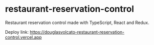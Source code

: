 # restaurant-reservation-control

Restaurant reservation control made with TypeScript, React and Redux.

Deploy link: https://douglasvolcato-restaurant-reservation-control.vercel.app
